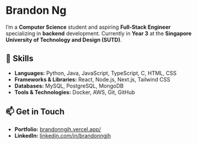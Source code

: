 # Brandon Ng

I’m a **Computer Science** student and aspiring **Full-Stack Engineer** specializing in **backend** development. Currently in **Year 3** at the **Singapore University of Technology and Design (SUTD)**.

## 🔧 Skills

- **Languages:** Python, Java, JavaScript, TypeScript, C, HTML, CSS
- **Frameworks & Libraries:** React, Node.js, Next.js, Tailwind CSS
- **Databases:** MySQL, PostgreSQL, MongoDB
- **Tools & Technologies:** Docker, AWS, Git, GitHub

## 📫 Get in Touch

- **Portfolio:** [brandonngjh.vercel.app/](https://brandonngjh.vercel.app/)
- **LinkedIn:** [linkedin.com/in/brandonngjh](https://www.linkedin.com/in/brandonngjh/)
